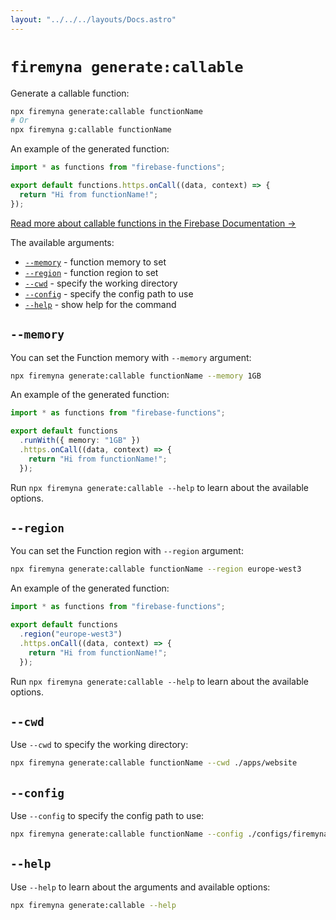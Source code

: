 ```yaml
---
layout: "../../../layouts/Docs.astro"
---
```


# `firemyna generate:callable`

Generate a callable function:

```bash
npx firemyna generate:callable functionName
# Or
npx firemyna g:callable functionName
```

An example of the generated function:

```ts
import * as functions from "firebase-functions";

export default functions.https.onCall((data, context) => {
  return "Hi from functionName!";
});
```

[Read more about callable functions in the Firebase Documentation →](https://firebase.google.com/docs/functions/callable)

The available arguments:

- [`--memory`](#--memory) - function memory to set
- [`--region`](#--region) - function region to set
- [`--cwd`](#--cwd) - specify the working directory
- [`--config`](#--config) - specify the config path to use
- [`--help`](#--help) - show help for the command

## `--memory`

You can set the Function memory with `--memory` argument:

```bash
npx firemyna generate:callable functionName --memory 1GB
```

An example of the generated function:

```ts
import * as functions from "firebase-functions";

export default functions
  .runWith({ memory: "1GB" })
  .https.onCall((data, context) => {
    return "Hi from functionName!";
  });
```

Run `npx firemyna generate:callable --help` to learn about the available options.

## `--region`

You can set the Function region with `--region` argument:

```bash
npx firemyna generate:callable functionName --region europe-west3
```

An example of the generated function:

```ts
import * as functions from "firebase-functions";

export default functions
  .region("europe-west3")
  .https.onCall((data, context) => {
    return "Hi from functionName!";
  });
```

Run `npx firemyna generate:callable --help` to learn about the available options.

## `--cwd`

Use `--cwd` to specify the working directory:

```bash
npx firemyna generate:callable functionName --cwd ./apps/website
```

## `--config`

Use `--config` to specify the config path to use:

```bash
npx firemyna generate:callable functionName --config ./configs/firemyna.js
```

## `--help`

Use `--help` to learn about the arguments and available options:

```bash
npx firemyna generate:callable --help
```
